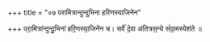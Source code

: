 +++
title = "०७ परामित्रान्दुन्दुभिना हरिणस्याजिनेन"

+++
परा॒मित्रा॑न्दुन्दु॒भिना॑ हरि॒णस्या॒जिने॑न च। सर्वे॑ दे॒वा अ॑तित्रस॒न्ये सं॑ग्रा॒मस्येश॑ते ॥
